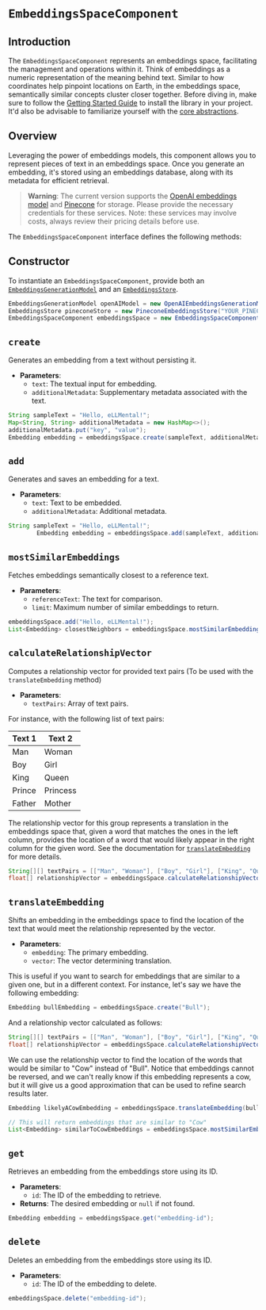 # `EmbeddingsSpaceComponent`

## Introduction

The `EmbeddingsSpaceComponent` represents an embeddings space, facilitating the management and operations within it. Think of embeddings as a numeric representation of the meaning behind text. Similar to how coordinates help pinpoint locations on Earth, in the embeddings space, semantically similar concepts cluster closer together. Before diving in, make sure to follow the [Getting Started Guide](../02_getting_started.md) to install the library in your project. It'd also be advisable to familiarize yourself with the [core abstractions](01_core_abstractions.md).

## Overview

Leveraging the power of embeddings models, this component allows you to represent pieces of text in an embeddings space. Once you generate an embedding, it's stored using an embeddings database, along with its metadata for efficient retrieval.

[//]: # (TODO: Highlight this as a warning message in Docusaurus)
> **Warning**: The current version supports the [OpenAI embeddings model](https://platform.openai.com/docs/guides/embeddings) and [Pinecone](https://www.pinecone.io) for storage. Please provide the necessary credentials for these services. Note: these services may involve costs, always review their pricing details before use.

The `EmbeddingsSpaceComponent` interface defines the following methods:

## Constructor

To instantiate an `EmbeddingsSpaceComponent`, provide both an [`EmbeddingsGenerationModel`](01_core_abstractions.md#embeddingsgenerationmodel) and an [`EmbeddingsStore`](01_core_abstractions.md#embeddingsstore).

```java
EmbeddingsGenerationModel openAIModel = new OpenAIEmbeddingsGenerationModel("YOUR_OPENAI_API_KEY");
EmbeddingsStore pineconeStore = new PineconeEmbeddingsStore("YOUR_PINECONE_URL", "YOUR_PINECONE_API_KEY", "YOUR_PINECONE_SPACE");
EmbeddingsSpaceComponent embeddingsSpace = new EmbeddingsSpaceComponent(openAIModel, pineconeStore);
```

## `create`

Generates an embedding from a text without persisting it.

- **Parameters**:
    - `text`: The textual input for embedding.
    - `additionalMetadata`: Supplementary metadata associated with the text.

```java
String sampleText = "Hello, eLLMental!";
Map<String, String> additionalMetadata = new HashMap<>();
additionalMetadata.put("key", "value");
Embedding embedding = embeddingsSpace.create(sampleText, additionalMetadata);
```

## `add`

Generates and saves an embedding for a text.

- **Parameters**:
    - `text`: Text to be embedded.
    - `additionalMetadata`: Additional metadata.

```java
String sampleText = "Hello, eLLMental!";
        Embedding embedding = embeddingsSpace.add(sampleText, additionalMetadata);
```

## `mostSimilarEmbeddings`

Fetches embeddings semantically closest to a reference text.

- **Parameters**:
    - `referenceText`: The text for comparison.
    - `limit`: Maximum number of similar embeddings to return.

```java
embeddingsSpace.add("Hello, eLLMental!");
List<Embedding> closestNeighbors = embeddingsSpace.mostSimilarEmbeddings("Greetings!", 3);
```

## `calculateRelationshipVector`

Computes a relationship vector for provided text pairs (To be used with the `translateEmbedding` method)

- **Parameters**:
    - `textPairs`: Array of text pairs.

For instance, with the following list of text pairs:

| Text 1 | Text 2 |
|--------|--------|
| Man    | Woman  |
| Boy    | Girl   |
| King   | Queen  |
| Prince | Princess |
| Father | Mother |

The relationship vector for this group represents a translation in the embeddings space that, given a word that matches the ones in the left column, provides the location of a word that would likely appear in the right column for the given word. See the documentation for [`translateEmbedding`](#translateEmbedding) for more details.

```java
String[][] textPairs = [["Man", "Woman"], ["Boy", "Girl"], ["King", "Queen"], ["Prince", "Princess"], ["Father", "Mother"]];
float[] relationshipVector = embeddingsSpace.calculateRelationshipVector(textPairs);
```

## `translateEmbedding`

Shifts an embedding in the embeddings space to find the location of the text that would meet the relationship represented by the vector.

- **Parameters**:
    - `embedding`: The primary embedding.
    - `vector`: The vector determining translation.

This is useful if you want to search for embeddings that are similar to a given one, but in a different context. For instance, let's say we have the following embedding:

```java
Embedding bullEmbedding = embeddingsSpace.create("Bull");
```

And a relationship vector calculated as follows:

```java
String[][] textPairs = [["Man", "Woman"], ["Boy", "Girl"], ["King", "Queen"], ["Prince", "Princess"], ["Father", "Mother"]];
float[] relationshipVector = embeddingsSpace.calculateRelationshipVector(textPairs);
```

We can use the relationship vector to find the location of the words that would be similar to "Cow" instead of "Bull". Notice that embeddings cannot be reversed, and we can't really know if this embedding represents a cow, but it will give us a good approximation that can be used to refine search results later.

```java
Embedding likelyACowEmbedding = embeddingsSpace.translateEmbedding(bullEmbedding, relationshipVector);

// This will return embeddings that are similar to "Cow"
List<Embedding> similarToCowEmbeddings = embeddingsSpace.mostSimilarEmbeddings(likelyACowEmbedding, 5);
```

## `get`

Retrieves an embedding from the embeddings store using its ID.

- **Parameters**:
    - `id`: The ID of the embedding to retrieve.
- **Returns**: The desired embedding or `null` if not found.

```java
Embedding embedding = embeddingsSpace.get("embedding-id");
```

## `delete`

Deletes an embedding from the embeddings store using its ID.

- **Parameters**:
    - `id`: The ID of the embedding to delete.

```java
embeddingsSpace.delete("embedding-id");
```